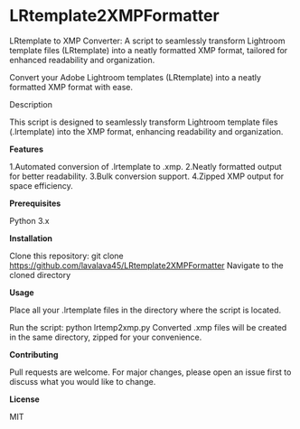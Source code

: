 # LRtemplate2XMPFormatter
LRtemplate to XMP Converter: A script to seamlessly transform Lightroom template files (LRtemplate) into a neatly formatted XMP format, tailored for enhanced readability and organization.

Convert your Adobe Lightroom templates (LRtemplate) into a neatly formatted XMP format with ease.

Description

This script is designed to seamlessly transform Lightroom template files (.lrtemplate) into the XMP format, enhancing readability and organization.

**Features**

1.Automated conversion of .lrtemplate to .xmp.
2.Neatly formatted output for better readability.
3.Bulk conversion support.
4.Zipped XMP output for space efficiency.

**Prerequisites**

Python 3.x

**Installation**

Clone this repository: git clone https://github.com/lavalava45/LRtemplate2XMPFormatter
Navigate to the cloned directory

**Usage**

Place all your .lrtemplate files in the directory where the script is located.

Run the script: python lrtemp2xmp.py
Converted .xmp files will be created in the same directory, zipped for your convenience.

**Contributing**

Pull requests are welcome. For major changes, please open an issue first to discuss what you would like to change.

**License**

MIT
